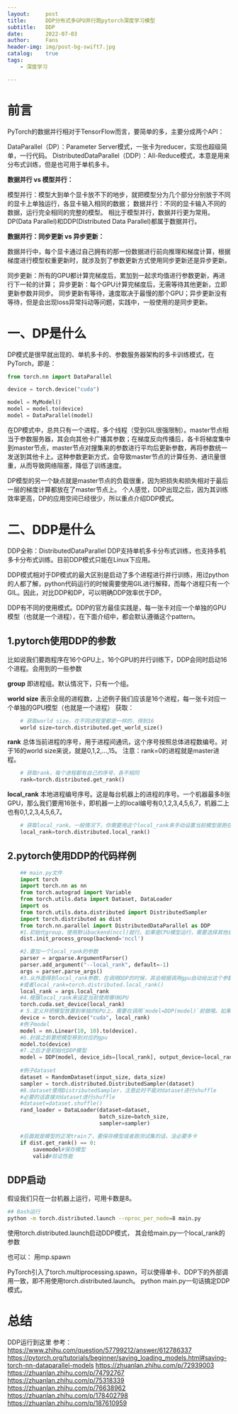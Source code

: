 ```yaml
---
layout:     post
title:      DDP分布式多GPU并行跑pytorch深度学习模型
subtitle:   DDP
date:       2022-07-03
author:     Fans
header-img: img/post-bg-swift7.jpg
catalog:	true
tags:
    - 深度学习

---
```


# 前言


PyTorch的数据并行相对于TensorFlow而言，要简单的多，主要分成两个API：

DataParallel（DP）：Parameter Server模式，一张卡为reducer，实现也超级简单，一行代码。
DistributedDataParallel（DDP）：All-Reduce模式，本意是用来分布式训练，但是也可用于单机多卡。

**数据并行 vs 模型并行：**

模型并行：模型大到单个显卡放不下的地步，就把模型分为几个部分分别放于不同的显卡上单独运行，各显卡输入相同的数据；
数据并行：不同的显卡输入不同的数据，运行完全相同的完整的模型。
相比于模型并行，数据并行更为常用。DP(Data Parallel)和DDP(Distributed Data Parallel)都属于数据并行。

**数据并行：同步更新 vs 异步更新：**

数据并行中，每个显卡通过自己拥有的那一份数据进行前向推理和梯度计算，根据梯度进行模型权重更新时，就涉及到了参数更新方式使用同步更新还是异步更新。

同步更新：所有的GPU都计算完梯度后，累加到一起求均值进行参数更新，再进行下一轮的计算；
异步更新：每个GPU计算完梯度后，无需等待其他更新，立即更新参数并同步。
同步更新有等待，速度取决于最慢的那个GPU；异步更新没有等待，但是会出现loss异常抖动等问题，实践中，一般使用的是同步更新。
# 一、DP是什么
DP模式是很早就出现的、单机多卡的、参数服务器架构的多卡训练模式，在PyTorch，即是：

```python
from torch.nn import DataParallel

device = torch.device("cuda")

model = MyModel()
model = model.to(device)
model = DataParallel(model)
```

在DP模式中，总共只有一个进程，多个线程（受到GIL很强限制）。master节点相当于参数服务器，其会向其他卡广播其参数；在梯度反向传播后，各卡将梯度集中到master节点，master节点对搜集来的参数进行平均后更新参数，再将参数统一发送到其他卡上。这种参数更新方式，会导致master节点的计算任务、通讯量很重，从而导致网络阻塞，降低了训练速度。

DP模型的另一个缺点就是master节点的负载很重，因为把损失和损失相对于最后一层的梯度计算都放在了master节点上。
个人感觉，DDP出现之后，因为其训练效率更高，DP的应用空间已经很少，所以重点介绍DDP模式。

# 二、DDP是什么
DDP全称：DistributedDataParallel
DDP支持单机多卡分布式训练，也支持多机多卡分布式训练。目前DDP模式只能在Linux下应用。

DDP模式相对于DP模式的最大区别是启动了多个进程进行并行训练，用过python的人都了解，python代码运行的时候需要使用GIL进行解释，而每个进程只有一个GIL。因此，对比DDP和DP，可以明确DDP效率优于DP。

DDP有不同的使用模式。DDP的官方最佳实践是，每一张卡对应一个单独的GPU模型（也就是一个进程），在下面介绍中，都会默认遵循这个pattern。

## 1.pytorch使用DDP的参数
比如说我们要跑程序在16个GPU上，16个GPU的并行训练下，DDP会同时启动16个进程。会用到的一些参数

**group**
即进程组。默认情况下，只有一个组。

**world size**
表示全局的进程数，上述例子我们应该是16个进程，每一张卡对应一个单独的GPU模型（也就是一个进程）
获取：

```python
	# 获取world size，在不同进程里都是一样的，得到16
	world size=torch.distributed.get_world_size()
```

**rank**
总体当前进程的序号，用于进程间通讯，这个序号按照总体进程数编号。对于16的world size来说，就是0,1,2,…,15。
注意：rank=0的进程就是master进程。
```python
	# 获取rank，每个进程都有自己的序号，各不相同
	rank=torch.distributed.get_rank()
```
**local_rank**
本地进程编号序号。这是每台机器上的进程的序号。一个机器最多8张GPU，那么我们要用16张卡，即机器一上的local编号有0,1,2,3,4,5,6,7，机器二上也有0,1,2,3,4,5,6,7。

```python
	# 获取local_rank。一般情况下，你需要用这个local_rank来手动设置当前模型是跑在当前机器的哪块GPU上面的。
	local_rank=torch.distributed.local_rank()
```

## 2.pytorch使用DDP的代码样例

```python
	## main.py文件
	import torch
	import torch.nn as nn
	from torch.autograd import Variable
	from torch.utils.data import Dataset, DataLoader
	import os
	from torch.utils.data.distributed import DistributedSampler
	import torch.distributed as dist
	from torch.nn.parallel import DistributedDataParallel as DDP
	#1.初始化group，使用默认backend(nccl)就行。如果是CPU模型运行，需要选择其他后端。
	dist.init_process_group(backend='nccl')

	#2.要加一个local_rank的参数
	parser = argparse.ArgumentParser()
	parser.add_argument("--local_rank", default=-1)
	args = parser.parse_args()
	#3.从外面得到local_rank参数，在调用DDP的时候，其会根据调用gpu自动给出这个参数，后面还会介绍。
	#或者local_rank=torch.distributed.local_rank()
	local_rank = args.local_rank
	#4.根据local_rank来设定当前使用哪块GPU
	torch.cuda.set_device(local_rank)
	# 5.定义并把模型放置到单独的GPU上，需要在调用`model=DDP(model)`前做哦。如果要加载模型，也必须在这里做哦。
	device = torch.device("cuda", local_rank)
	#例子model
	model = nn.Linear(10, 10).to(device).
	#6.封装之前要把模型移到对应的gpu
	model.to(device)
	#7.之后才是初始化DDP模型
	model = DDP(model, device_ids=[local_rank], output_device=local_rank)
	
	#例子dataset
	dataset = RandomDataset(input_size, data_size)
	sampler = torch.distributed.DistributedSampler(dataset)
	#8.dataset使用DistributedSampler，注意此时不能对dataset进行shuffle
	#必要的话直接对dataset进行shuffle
	#dataset=dataset.shuffle()
	rand_loader = DataLoader(dataset=dataset,
	                         batch_size=batch_size,
	                         sampler=sampler)

	#后面就是模型的正常train了，要保存模型或者跑测试集的话，没必要多卡
	if dist.get_rank() == 0:
	    savemodel#保存模型
	    valid#验证性能  
```
## DDP启动
假设我们只在一台机器上运行，可用卡数是8。
```bash
## Bash运行
python -m torch.distributed.launch --nproc_per_node=8 main.py

```
使用torch.distributed.launch启动DDP模式，
其会给main.py一个local_rank的参数


也可以：
用mp.spawn

PyTorch引入了torch.multiprocessing.spawn，可以使得单卡、DDP下的外部调用一致，即不用使用torch.distributed.launch。 python main.py一句话搞定DDP模式。


# 总结
DDP运行到这里
参考：https://www.zhihu.com/question/57799212/answer/612786337
https://pytorch.org/tutorials/beginner/saving_loading_models.html#saving-torch-nn-dataparallel-models
https://zhuanlan.zhihu.com/p/72939003
https://zhuanlan.zhihu.com/p/74792767
https://zhuanlan.zhihu.com/p/75318339
https://zhuanlan.zhihu.com/p/76638962
https://zhuanlan.zhihu.com/p/178402798
https://zhuanlan.zhihu.com/p/187610959
